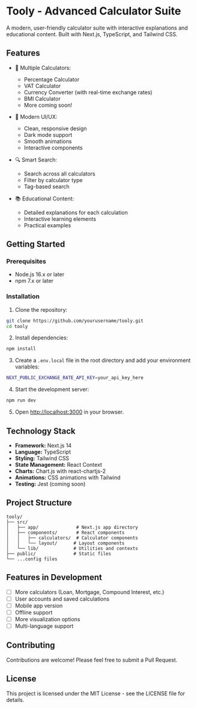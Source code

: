# Tooly - Advanced Calculator Suite

A modern, user-friendly calculator suite with interactive explanations and educational content. Built with Next.js, TypeScript, and Tailwind CSS.

## Features

- 🧮 Multiple Calculators:
  - Percentage Calculator
  - VAT Calculator
  - Currency Converter (with real-time exchange rates)
  - BMI Calculator
  - More coming soon!

- 🎨 Modern UI/UX:
  - Clean, responsive design
  - Dark mode support
  - Smooth animations
  - Interactive components

- 🔍 Smart Search:
  - Search across all calculators
  - Filter by calculator type
  - Tag-based search

- 📚 Educational Content:
  - Detailed explanations for each calculation
  - Interactive learning elements
  - Practical examples

## Getting Started

### Prerequisites

- Node.js 16.x or later
- npm 7.x or later

### Installation

1. Clone the repository:
```bash
git clone https://github.com/yourusername/tooly.git
cd tooly
```

2. Install dependencies:
```bash
npm install
```

3. Create a `.env.local` file in the root directory and add your environment variables:
```bash
NEXT_PUBLIC_EXCHANGE_RATE_API_KEY=your_api_key_here
```

4. Start the development server:
```bash
npm run dev
```

5. Open [http://localhost:3000](http://localhost:3000) in your browser.

## Technology Stack

- **Framework:** Next.js 14
- **Language:** TypeScript
- **Styling:** Tailwind CSS
- **State Management:** React Context
- **Charts:** Chart.js with react-chartjs-2
- **Animations:** CSS animations with Tailwind
- **Testing:** Jest (coming soon)

## Project Structure

```
tooly/
├── src/
│   ├── app/              # Next.js app directory
│   ├── components/       # React components
│   │   ├── calculators/  # Calculator components
│   │   └── layout/      # Layout components
│   └── lib/             # Utilities and contexts
├── public/              # Static files
└── ...config files
```

## Features in Development

- [ ] More calculators (Loan, Mortgage, Compound Interest, etc.)
- [ ] User accounts and saved calculations
- [ ] Mobile app version
- [ ] Offline support
- [ ] More visualization options
- [ ] Multi-language support

## Contributing

Contributions are welcome! Please feel free to submit a Pull Request.

## License

This project is licensed under the MIT License - see the LICENSE file for details.
